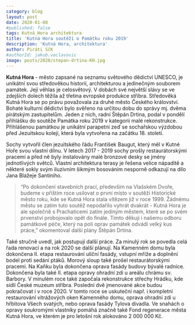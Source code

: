 ```yaml
---
category: blog
layout: post
date: 2020-01-08
#published: false
tags: Kutná_Hora architektura
title: 'Kutná Hora soutěží o Památku roku 2019'
description: 'Kutná Hora, architektura'
author: Piráti SčK
#authorId: jakub.vaclavovic
image: posts/2020/stepan-drtina-KH.jpg
---
```

**Kutná Hora** - město zapsané na seznamu světového dědictví UNESCO, je unikátní svou středověkou historií, architekturou a jedinečným souborem památek. Její věhlas je celosvětový. V dobách své největší slávy se ve zdejších dolech těžila až třetina evropské produkce stříbra. Středověká Kutná Hora se po právu považovala za druhé město Českého království. Bohaté kulturní dědictví bylo svěřeno na určitou dobu do správy mj. dvěma pirátským zastupitelům. Jeden z nich, radní Štěpán Drtina, podal v pondělí přihlášku do soutěže Památka roku 2019 v kategorii malé rekonstrukce. Přihlášenou památkou je unikátní parapetní zeď se sochařskou výzdobou před Jezuitskou kolejí, která byla vytvořena na začátku 18. století.

Sochy vytvořil člen jezuitského řádu František Baugut, který měl v Kutné Hoře svou vlastní dílnu. V letech 2017 - 2019 sochy prošly restaurátorskými pracemi a před ně byly instalovány malé bronzové desky se jmény jednotlivých světců. Vlastní architektura terasy je řešena velice nápaditě a některé sokly svým iluzivním šikmým bosováním nesporně odkazují na dílo Jana Blažeje Santiniho.

> “Po dokončení stavebních prací, především na Vlašském Dvoře, budeme v příštím roce usilovat o první místo v soutěži Historické město roku, kde se Kutná Hora stala vítězem již v roce 1999. Žádnému městu se zatím tuto soutěž nepodařilo vyhrát dvakrát - Kutná Hora je ale společně s Prachaticemi zatím jediným městem, které se po svém prvenství probojovalo opět do finále. Tímto děkuji i našemu odboru památkové péče, který na poli oprav památek odvádí velký kus práce,” okomentoval další plány Štěpán Drtina.

Také stručně uvedl, jak postupují další práce. Za minulý rok se povedla celá řada renovací a na rok 2020 se další plánují. Na Kamenném domu byla dokončena II. etapa restaurování uliční fasády, vstupní mříže a doplnění bodel proti sedání ptáků. Morový sloup také prošel restaurátorskými pracemi. Na Kaňku byla dokončena oprava fasády budovy bývalé radnice. Dokončena byla také II. etapa opravy ohradní zdi u areálu chrámu sv. Barbory. V minulém roce také započala rekonstrukce střechy Hrádku, kde sídlí České muzeum stříbra. Poslední dvě jmenované akce budou pokračovat i v roce 2020. V tomto roce se uskuteční např. i kompletní restaurování vitrážových oken Kamenného domu, oprava ohradní zdi u hřbitova Všech svatých, nebo oprava fasády Tylova divadla. Ve snahách o opravy soukromými vlastníky pomáhá značně také Fond regenerace města Kutná Hora, ve kterém je pro letošní rok alokováno 2 000 000 Kč.

 
